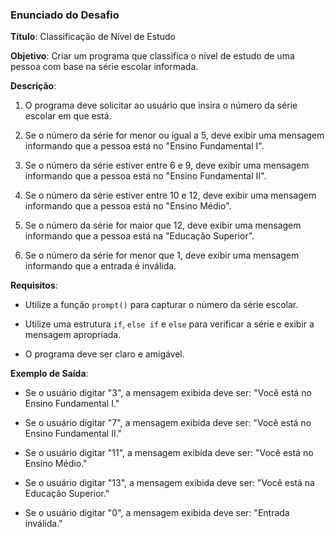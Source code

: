 ### Enunciado do Desafio
 
**Título**: Classificação de Nível de Estudo
 
**Objetivo**: Criar um programa que classifica o nível de estudo de uma pessoa com base na série escolar informada.
 
**Descrição**:

1. O programa deve solicitar ao usuário que insira o número da série escolar em que está.

2. Se o número da série for menor ou igual a 5, deve exibir uma mensagem informando que a pessoa está no "Ensino Fundamental I".

3. Se o número da série estiver entre 6 e 9, deve exibir uma mensagem informando que a pessoa está no "Ensino Fundamental II".

4. Se o número da série estiver entre 10 e 12, deve exibir uma mensagem informando que a pessoa está no "Ensino Médio".

5. Se o número da série for maior que 12, deve exibir uma mensagem informando que a pessoa está na "Educação Superior".

6. Se o número da série for menor que 1, deve exibir uma mensagem informando que a entrada é inválida.
 
**Requisitos**:

- Utilize a função `prompt()` para capturar o número da série escolar.

- Utilize uma estrutura `if`, `else if` e `else` para verificar a série e exibir a mensagem apropriada.

- O programa deve ser claro e amigável.
 
**Exemplo de Saída**:

- Se o usuário digitar "3", a mensagem exibida deve ser: "Você está no Ensino Fundamental I."

- Se o usuário digitar "7", a mensagem exibida deve ser: "Você está no Ensino Fundamental II."

- Se o usuário digitar "11", a mensagem exibida deve ser: "Você está no Ensino Médio."

- Se o usuário digitar "13", a mensagem exibida deve ser: "Você está na Educação Superior."

- Se o usuário digitar "0", a mensagem exibida deve ser: "Entrada inválida."
 